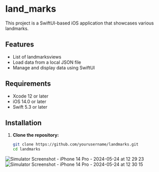 # land_marks

This project is a SwiftUI-based iOS application that showcases various landmarks.

## Features

- List of landmarksviews
- Load data from a local JSON file
- Manage and display data using SwiftUI

## Requirements

- Xcode 12 or later
- iOS 14.0 or later
- Swift 5.3 or later

## Installation

1. **Clone the repository:**

   ```sh
   git clone https://github.com/yourusername/landmarks.git
   cd landmarks
![Simulator Screenshot - iPhone 14 Pro - 2024-05-24 at 12 29 23](https://github.com/AshrafSU/land_marks/assets/90716620/6d2c2191-27a6-4e5b-9db6-0af983f5ae58) 
![Simulator Screenshot - iPhone 14 Pro - 2024-05-24 at 12 30 15](https://github.com/AshrafSU/land_marks/assets/90716620/547545ce-f6d3-40ea-9a32-cb35bc8f7cb8)
